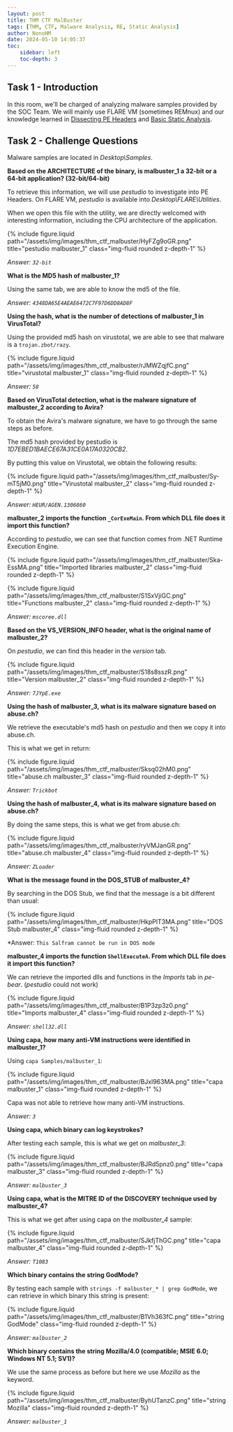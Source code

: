 ```yaml
---
layout: post
title: THM CTF MalBuster
tags: [THM, CTF, Malware Analysis, RE, Static Analysis]
author: NonoHM
date: 2024-05-10 14:05:37
toc:
    sidebar: left
    toc-depth: 3
---
```


## Task 1 - Introduction

In this room, we'll be charged of analyzing malware samples provided by the SOC Team. We will mainly use FLARE VM (sometimes REMnux) and our knowledge learned in [Dissecting PE Headers](https://tryhackme.com/room/dissectingpeheaders) and [Basic Static Analysis](https://tryhackme.com/room/staticanalysis1).

## Task 2 - Challenge Questions

Malware samples are located in *Desktop\Samples*.

**Based on the ARCHITECTURE of the binary, is malbuster_1 a 32-bit or a 64-bit application? (32-bit/64-bit)**

To retrieve this information, we will use *pestudio* to investigate into PE Headers.
On FLARE VM, *pestudio* is available into *Desktop\FLARE\Utilities*.

When we open this file with the utility, we are directly welcomed with interesting information, including the CPU architecture of the application.

{% include figure.liquid path="/assets/img/images/thm_ctf_malbuster/HyFZg9oGR.png" title="pestudio malbuster_1" class="img-fluid rounded z-depth-1" %}

*Answer: `32-bit`*

**What is the MD5 hash of malbuster_1?**

Using the same tab, we are able to know the md5 of the file.

*Answer: `4348DA65E4AEAE6472C7F97D6DD8AD8F`*

**Using the hash, what is the number of detections of malbuster_1 in VirusTotal?**

Using the provided md5 hash on virustotal, we are able to see that malware is a `trojan.zbot/razy`.

{% include figure.liquid path="/assets/img/images/thm_ctf_malbuster/rJMWZqjfC.png" title="virustotal malbuster_1" class="img-fluid rounded z-depth-1" %}

*Answer: `58`*

**Based on VirusTotal detection, what is the malware signature of malbuster_2 according to Avira?**

To obtain the Avira's malware signature, we have to go through the same steps as before.

The md5 hash provided by pestudio is *1D7EBED1BAECE67A31CE0A17A0320CB2*.

By putting this value on Virustotal, we obtain the following results:

{% include figure.liquid path="/assets/img/images/thm_ctf_malbuster/Sy-mT5jM0.png" title="Virustotal malbuster_2" class="img-fluid rounded z-depth-1" %}

*Answer: `HEUR/AGEN.1306860`*

**malbuster_2 imports the function `_CorExeMain`. From which DLL file does it import this function?**

According to *pestudio*, we can see that function comes from .NET Runtime Execution Engine.

{% include figure.liquid path="/assets/img/images/thm_ctf_malbuster/Ska-EssMA.png" title="Imported libraries malbuster_2" class="img-fluid rounded z-depth-1" %}

{% include figure.liquid path="/assets/img/images/thm_ctf_malbuster/S1SxVjiGC.png" title="Functions malbuster_2" class="img-fluid rounded z-depth-1" %}

*Answer: `mscoree.dll`*

**Based on the VS_VERSION_INFO header, what is the original name of malbuster_2?**

On *pestudio*, we can find this header in the *version* tab.

{% include figure.liquid path="/assets/img/images/thm_ctf_malbuster/S18s8sszR.png" title="Version malbuster_2" class="img-fluid rounded z-depth-1" %}

*Answer: `7JYpE.exe`*

**Using the hash of malbuster_3, what is its malware signature based on abuse.ch?**

We retrieve the executable's md5 hash on *pestudio* and then we copy it into abuse.ch.

This is what we get in return:

{% include figure.liquid path="/assets/img/images/thm_ctf_malbuster/Sksq02hM0.png" title="abuse.ch malbuster_3" class="img-fluid rounded z-depth-1" %}

*Answer: `Trickbot`*

**Using the hash of malbuster_4, what is its malware signature based on abuse.ch?**

By doing the same steps, this is what we get from abuse.ch:

{% include figure.liquid path="/assets/img/images/thm_ctf_malbuster/ryVMJanGR.png" title="abuse.ch malbuster_4" class="img-fluid rounded z-depth-1" %}

*Answer: `ZLoader`*

**What is the message found in the DOS_STUB of malbuster_4?**

By searching in the DOS Stub, we find that the message is a bit different than usual:

{% include figure.liquid path="/assets/img/images/thm_ctf_malbuster/HkpPlT3MA.png" title="DOS Stub malbuster_4" class="img-fluid rounded z-depth-1" %}

*Answer: `This Salfram cannot be run in DOS mode`

**malbuster_4 imports the function `ShellExecuteA`. From which DLL file does it import this function?**

We can retrieve the imported dlls and functions in the *Imports* tab in *pe-bear*. (*pestudio* could not work)

{% include figure.liquid path="/assets/img/images/thm_ctf_malbuster/B1P3zp3z0.png" title="Imports malbuster_4" class="img-fluid rounded z-depth-1" %}

*Answer: `shell32.dll`*

**Using capa, how many anti-VM instructions were identified in malbuster_1?**

Using `capa Samples/malbuster_1`:

{% include figure.liquid path="/assets/img/images/thm_ctf_malbuster/BJxl963MA.png" title="capa malbuster_1" class="img-fluid rounded z-depth-1" %}

Capa was not able to retrieve how many anti-VM instructions.

*Answer: `3`*

**Using capa, which binary can log keystrokes?**

After testing each sample, this is what we get on *malbuster_3*:

{% include figure.liquid path="/assets/img/images/thm_ctf_malbuster/BJRd5pnz0.png" title="capa malbuster_3" class="img-fluid rounded z-depth-1" %}

*Answer: `malbuster_3`*

**Using capa, what is the MITRE ID of the DISCOVERY technique used by malbuster_4?**

This is what we get after using capa on the *malbuster_4* sample:

{% include figure.liquid path="/assets/img/images/thm_ctf_malbuster/SJkfjThGC.png" title="capa malbuster_4" class="img-fluid rounded z-depth-1" %}

*Answer: `T1083`*

**Which binary contains the string GodMode?**

By testing each sample with `strings -f malbuster_* | grep GodMode`, we can retrieve in which binary this string is present:

{% include figure.liquid path="/assets/img/images/thm_ctf_malbuster/B1Vh363fC.png" title="string GodMode" class="img-fluid rounded z-depth-1" %}

*Answer: `malbuster_2`*

**Which binary contains the string Mozilla/4.0 (compatible; MSIE 6.0; Windows NT 5.1; SV1)?**

We use the same process as before but here we use *Mozilla* as the keyword.

{% include figure.liquid path="/assets/img/images/thm_ctf_malbuster/ByhUTanzC.png" title="string Mozilla" class="img-fluid rounded z-depth-1" %}

*Answer: `malbuster_1`*
